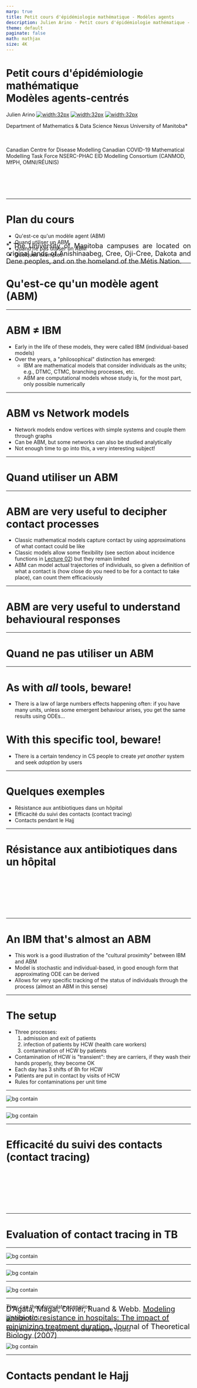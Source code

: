 ```yaml
---
marp: true
title: Petit cours d'épidémiologie mathématique - Modèles agents
description: Julien Arino - Petit cours d'épidémiologie mathématique - Cours 18 - Modèles agents
theme: default
paginate: false
math: mathjax
size: 4K
---
```


<style>
  .theorem {
    text-align:justify;
    background-color:#16a085;
    border-radius:20px;
    padding:10px 20px 10px 20px;
    box-shadow: 0px 1px 5px #999;  margin-bottom: 10px;
  }
  .definition {
    text-align:justify;
    background-color:#ededde;
    border-radius:20px;
    padding:10px 20px 10px 20px;
    box-shadow: 0px 1px 5px #999;
    margin-bottom: 10px;
  }
  img[alt~="center"] {
    display: block;
    margin: 0 auto;
  }
</style>

# Petit cours d'épidémiologie mathématique<br/>Modèles agents-centrés

Julien Arino [![width:32px](https://raw.githubusercontent.com/julien-arino/presentations/main/FIGS/icons/email-round.png)](mailto:Julien.Arino@umanitoba.ca) [![width:32px](https://raw.githubusercontent.com/julien-arino/presentations/main/FIGS/icons/world-wide-web.png)](https://julien-arino.github.io/) [![width:32px](https://raw.githubusercontent.com/julien-arino/presentations/main/FIGS/icons/github-icon.png)](https://github.com/julien-arino)

Department of Mathematics & Data Science Nexus
University of Manitoba*

<div style = "font-size:18px; margin-top:-10px; padding-bottom:30px;"></div>

Canadian Centre for Disease Modelling
Canadian COVID-19 Mathematical Modelling Task Force
NSERC-PHAC EID Modelling Consortium (CANMOD, MfPH, OMNI/RÉUNIS)

<div style = "text-align: justify; position: relative; bottom: -5%; font-size:18px;">
* The University of Manitoba campuses are located on original lands of Anishinaabeg, Cree, Oji-Cree, Dakota and Dene peoples, and on the homeland of the Métis Nation.</div>

---

<!-- _backgroundImage: "radial-gradient(white,80%,#f1c40f)" -->
# Plan du cours

- Qu'est-ce qu'un modèle agent (ABM)
- Quand utiliser un ABM
- Quand ne pas utiliser un ABM
- Quelques exemples

---

<!-- _backgroundImage: "linear-gradient(to bottom, #f1c40f, 20%, white)" -->
# <!--fit-->Qu'est-ce qu'un modèle agent (ABM)

---

# ABM $\neq$ IBM

- Early in the life of these models, they were called IBM (individual-based models)
- Over the years, a "philosophical" distinction has emerged:
  - IBM are mathematical models that consider individuals as the units; e.g., DTMC, CTMC, branching processes, etc.
  - ABM are computational models whose study is, for the most part, only possible numerically 

---

# ABM vs Network models

- Network models endow vertices with simple systems and couple them through graphs
- Can be ABM, but some networks can also be studied analytically
- Not enough time to go into this, a very interesting subject!

---

<!-- _backgroundImage: "linear-gradient(to bottom, #f1c40f, 20%, white)" -->
# <!--fit-->Quand utiliser un ABM

---

# ABM are very useful to decipher contact processes

- Classic mathematical models capture contact by using approximations of what contact could be like
- Classic models allow some flexibility (see section about incidence functions in [Lecture 02](https://julien-arino.github.io/3MC-course-epidemiological-modelling/2022_04_3MC_EpiModelling_L02_BasicMathEpi.html)) but they remain limited
- ABM can model actual trajectories of individuals, so given a definition of what a contact is (how close do you need to be for a contact to take place), can count them efficaciously

---

# <!--fit-->ABM are very useful to understand behavioural responses

---

<!-- _backgroundImage: "linear-gradient(to bottom, #f1c40f, 20%, white)" -->
# <!--fit-->Quand ne pas utiliser un ABM

---

# As with _all_ tools, beware!

- There is a law of large numbers effects happening often: if you have many units, unless some emergent behaviour arises, you get the same results using ODEs...

# With this specific tool, beware!

- There is a certain tendency in CS people to create *yet another* system and seek *adoption* by users

---

<!-- _backgroundImage: "linear-gradient(to bottom, #f1c40f, 20%, white)" -->
# <!--fit-->Quelques exemples

- Résistance aux antibiotiques dans un hôpital
- Efficacité du suivi des contacts (contact tracing)
- Contacts pendant le Hajj

---

<!-- _backgroundImage: "linear-gradient(to bottom, #156C26, 20%, white)" -->
# Résistance aux antibiotiques dans un hôpital

<div style = "position: relative; bottom: -30%; font-size:20px;">

D’Agata, Magal, Olivier, Ruand & Webb. [Modeling antibiotic resistance in hospitals: The impact of minimizing treatment duration](https://doi.org/10.1016/j.jtbi.2007.08.011), Journal of Theoretical Biology (2007)
</div>

---

# An IBM that's almost an ABM

- This work is a good illustration of the "cultural proximity" between IBM and ABM
- Model is stochastic and individual-based, in good enough form that approximating ODE can be derived
- Allows for very specific tracking of the status of individuals through the process (almost an ABM in this sense)

---

# The setup

- Three processes:
  1. admission and exit of patients
  2. infection of patients by HCW (health care workers) 
  3. contamination of HCW by patients
- Contamination of HCW is "transient": they are carriers, if they wash their hands properly, they become OK
- Each day has 3 shifts of 8h for HCW
- Patients are put in contact by visits of HCW
- Rules for contaminations per unit time

---

![bg contain](https://raw.githubusercontent.com/julien-arino/3MC-course-epidemiological-modelling/main/FIGS//Dagata_etal_patients_profiles.jpg)

<!-- Patient–HCW contact diagram for four patients and one HCW during one shift. Patient status: uninfected (green), infected with the non-resistant strain (yellow), infected with the resistant strain (red). HCW status: uncontaminated (______ ), contaminated with the non-resistant strain (………), contaminated with the resistant strain (- - - - - ) -->

---

![bg contain](https://raw.githubusercontent.com/julien-arino/3MC-course-epidemiological-modelling/main/FIGS//Dagata_etal_comparisons.jpg)

<!-- The left (respectively the right) figure corresponds to 1 trajectory (respectively the average over 80 trajectories) of the IBM during one shift, with no exit and admission of patients, and no changes in the infection status of patients -->

---

<!-- _backgroundImage: "linear-gradient(to bottom, #156C26, 20%, white)" -->
# Efficacité du suivi des contacts (contact tracing)

<div style = "position: relative; bottom: -30%; font-size:20px;">

Tian, Osgood, Al-Azem & Hoeppner. [Evaluating the Effectiveness of Contact Tracing on Tuberculosis Outcomes in Saskatchewan Using Individual-Based Modeling](https://doi-org.uml.idm.oclc.org/10.1177%2F1090198113493910), Health Education & Behavior (2013)
</div>

---

# Evaluation of contact tracing in TB


---

![bg contain](https://raw.githubusercontent.com/julien-arino/3MC-course-epidemiological-modelling/main/FIGS//TianOsgood_etal_TB_CT.jpeg)

---

![bg contain](https://raw.githubusercontent.com/julien-arino/3MC-course-epidemiological-modelling/main/FIGS//TianOsgood_etal_state_flow_agent.jpeg)

---

![bg contain](https://raw.githubusercontent.com/julien-arino/3MC-course-epidemiological-modelling/main/FIGS//TianOsgood_etal_model_CT.jpeg)

---

They can then formulate scenarios

![height:60%](https://raw.githubusercontent.com/julien-arino/3MC-course-epidemiological-modelling/main/FIGS//TianOsgood_etal_scenarios.jpeg)

They then run these scenarios and compare results

---

![bg contain](https://raw.githubusercontent.com/julien-arino/3MC-course-epidemiological-modelling/main/FIGS//TianOsgood_etal_scenario_results.jpeg)

---

<!-- _backgroundImage: "linear-gradient(to bottom, #156C26, 20%, white)" -->
# Contacts pendant le Hajj

<div style = "position: relative; bottom: -20%; font-size:20px;">

Tofighi, Asgary, Tofighi, Najafabadi, Arino, Amiche, Rahman, McCarthy, Bragazzi, Thommes,  Coudeville, Grunnill, Bourouiba and Wu. [Estimating Social Contacts in Mass Gatherings for Disease Outbreak Prevention and Management (Case of Hajj Pilgrimage)](http://dx.doi.org/10.2139/ssrn.3678581), Tropical Diseases, Travel Medicine and Vaccines
</div>

---

# Contacts during Hajj

- In a mass gathering event like Hajj, lots of people come together originating from many countries
- So if propagation occurs during the event, this has the capacity to spread infection far and wide when individuals (pilgrims here) return home
- Contacts during part of the event are really specific in their configuration

<div style = "position: relative; bottom: -20%; font-size:20px;">

Tofighi, Asgary, Tofighi, Najafabadi, Arino, Amiche, Rahman, McCarthy, Bragazzi, Thommes,  Coudeville, Grunnill, Bourouiba and Wu. [Estimating Social Contacts in Mass Gatherings for Disease Outbreak Prevention and Management (Case of Hajj Pilgrimage)](http://dx.doi.org/10.2139/ssrn.3678581), Tropical Diseases, Travel Medicine and Vaccines
</div>

---

# The setup

- Word of warning: I am quite fuzzy on the specifics :)
- Pilgrims enter Masjid al-Haram mosque through several gates
- Proceed to Mataaf (area around Kaaba), circle the Kaaba 7 times counterclockwise (process is the *Tawaf*)
- Then do seven trips between Safa and Marwah (process is the *Sa'ee*)


---

![bg contain](https://upload.wikimedia.org/wikipedia/commons/thumb/7/7e/Great_Mosque_of_Mecca.jpg/1280px-Great_Mosque_of_Mecca.jpg)

---

# Tawaf in pre-COVID-19 times

<iframe width="800" height="450" src="https://www.youtube.com/embed/L-YyR1oN66w" title="YouTube video player" frameborder="0" allow="accelerometer; autoplay; clipboard-write; encrypted-media; gyroscope; picture-in-picture" allowfullscreen></iframe>

---

# Tawaf - Socially distanced version

<iframe width="800" height="450" src="https://www.youtube.com/embed/Rl8a0wQePCo" title="YouTube video player" frameborder="0" allow="accelerometer; autoplay; clipboard-write; encrypted-media; gyroscope; picture-in-picture" allowfullscreen></iframe>

---

# Sa'ee in pre-COVID-19 times

<iframe width="800" height="450" src="https://www.youtube.com/embed/r1qM-mHj2d0" title="YouTube video player" frameborder="0" allow="accelerometer; autoplay; clipboard-write; encrypted-media; gyroscope; picture-in-picture" allowfullscreen></iframe>

---

# Sa'ee - Socially distanced version

<iframe width="800" height="450" src="https://www.youtube.com/embed/JVges7Q2Mow" title="YouTube video player" frameborder="0" allow="accelerometer; autoplay; clipboard-write; encrypted-media; gyroscope; picture-in-picture" allowfullscreen></iframe>

---

- As you can gather from this:
  - Typically high density crowds
  - Very specific mixing patterns
- Opportunities for transmission are very high
- However, control mechanisms are also available

$\implies$ understanding contact patterns and frequency would help

---

![bg contain](https://raw.githubusercontent.com/julien-arino/3MC-course-epidemiological-modelling/main/FIGS//ABM_Hajj_MAH_3Dmodel.png)

---

![bg contain](https://raw.githubusercontent.com/julien-arino/3MC-course-epidemiological-modelling/main/FIGS//ABM_Hajj_setup.png)

---

![bg contain](https://raw.githubusercontent.com/julien-arino/3MC-course-epidemiological-modelling/main/FIGS//ABM_Hajj_config_tawaf.png)

---

<iframe width="800" height="450" src="https://www.youtube.com/embed/_oOf4uNIghw?loop=1&modestbranding=1&origin=https://julien-arino.github.io/&rel=0" title="YouTube video player" frameborder="0" allow="accelerometer; autoplay; clipboard-write; encrypted-media; gyroscope; picture-in-picture; loop" allowfullscreen>
</iframe>

---

<iframe width="800" height="450" src="https://www.youtube.com/embed/qcWBi17qKnU?start=9&loop=1&modestbranding=1&origin=https://julien-arino.github.io/&rel=0" title="YouTube video player" frameborder="0" allow="accelerometer; autoplay; clipboard-write; encrypted-media; gyroscope; picture-in-picture; loop" allowfullscreen>
</iframe>



---

<!-- _backgroundImage: "linear-gradient(to bottom, #f1c40f, 20%, white)" -->
# Simulating agent-based models


---

# Some simulation systems

- [AnyLogic](https://www.anylogic.com/). Free (limited) personal edition, not open source
- [NetLogo](http://ccl.northwestern.edu/netlogo/). GPL